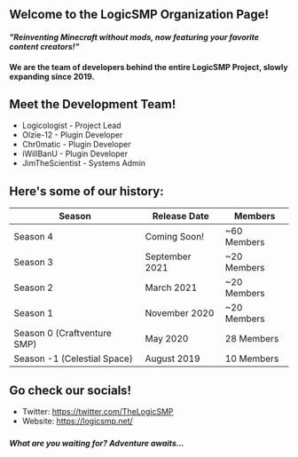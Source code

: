 ## Welcome to the LogicSMP Organization Page!
#### *"Reinventing Minecraft without mods, now featuring your favorite content creators!"*
#### We are the team of developers behind the entire LogicSMP Project, slowly expanding since 2019.
####
## Meet the Development Team!

   
- Logicologist - Project Lead
- Olzie-12 - Plugin Developer
- Chr0matic - Plugin Developer  
- iWillBanU - Plugin Developer
- JimTheScientist - Systems Admin
## Here's some of our history:
| Season                        | Release Date    | Members         |
|-------------------------------|-----------------|-----------------|
| Season 4                      | Coming Soon!    | ~60 Members     |
| Season 3                      | September 2021  | ~20 Members     |
| Season 2                      | March 2021      | ~20 Members     |
| Season 1                      | November 2020   | ~20 Members     |
| Season 0 (Craftventure SMP)   | May 2020        | 28 Members      |
| Season -1 (Celestial Space)   | August 2019     | 10 Members      |
## Go check our socials!
- Twitter: https://twitter.com/TheLogicSMP
- Website: https://logicsmp.net/

#####
##### What are you waiting for? Adventure awaits...
